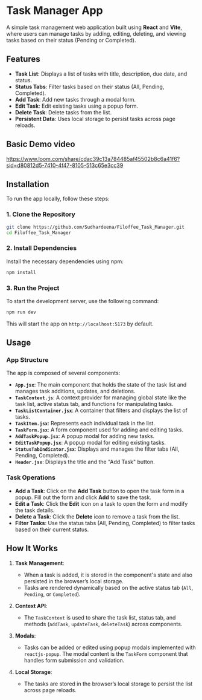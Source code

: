 

# Task Manager App

A simple task management web application built using **React** and **Vite**, where users can manage tasks by adding, editing, deleting, and viewing tasks based on their status (Pending or Completed).

## Features

- **Task List**: Displays a list of tasks with title, description, due date, and status.
- **Status Tabs**: Filter tasks based on their status (All, Pending, Completed).
- **Add Task**: Add new tasks through a modal form.
- **Edit Task**: Edit existing tasks using a popup form.
- **Delete Task**: Delete tasks from the list.
- **Persistent Data**: Uses local storage to persist tasks across page reloads.

## Basic Demo video
https://www.loom.com/share/cdac39c13a784485af45502b8c6a41f6?sid=d80812d5-7410-4f47-8105-513c65e3cc39


## Installation

To run the app locally, follow these steps:

### 1. Clone the Repository

```bash
git clone https://github.com/Sudhardeena/Filoffee_Task_Manager.git
cd Filoffee_Task_Manager
```

### 2. Install Dependencies

Install the necessary dependencies using npm:

```bash
npm install
```

### 3. Run the Project

To start the development server, use the following command:

```bash
npm run dev
```

This will start the app on `http://localhost:5173` by default.

## Usage

### App Structure

The app is composed of several components:

- **`App.jsx`**: The main component that holds the state of the task list and manages task additions, updates, and deletions.
- **`TaskContext.js`**: A context provider for managing global state like the task list, active status tab, and functions for manipulating tasks.
- **`TaskListContainer.jsx`**: A container that filters and displays the list of tasks.
- **`TaskItem.jsx`**: Represents each individual task in the list.
- **`TaskForm.jsx`**: A form component used for adding and editing tasks.
- **`AddTaskPopup.jsx`**: A popup modal for adding new tasks.
- **`EditTaskPopup.jsx`**: A popup modal for editing existing tasks.
- **`StatusTabIndicator.jsx`**: Displays and manages the filter tabs (All, Pending, Completed).
- **`Header.jsx`**: Displays the title and the "Add Task" button.

### Task Operations

- **Add a Task**: Click on the **Add Task** button to open the task form in a popup. Fill out the form and click **Add** to save the task.
- **Edit a Task**: Click the **Edit** icon on a task to open the form and modify the task details.
- **Delete a Task**: Click the **Delete** icon to remove a task from the list.
- **Filter Tasks**: Use the status tabs (All, Pending, Completed) to filter tasks based on their current status.

## How It Works

1. **Task Management**: 
   - When a task is added, it is stored in the component's state and also persisted in the browser’s local storage.
   - Tasks are rendered dynamically based on the active status tab (`All`, `Pending`, or `Completed`).

2. **Context API**: 
   - The `TaskContext` is used to share the task list, status tab, and methods (`addTask`, `updateTask`, `deleteTask`) across components.

3. **Modals**:
   - Tasks can be added or edited using popup modals implemented with `reactjs-popup`. The modal content is the `TaskForm` component that handles form submission and validation.

4. **Local Storage**: 
   - The tasks are stored in the browser’s local storage to persist the list across page reloads.


